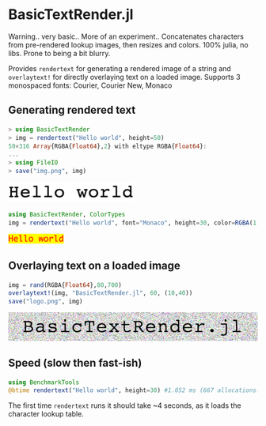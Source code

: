 # BasicTextRender.jl

Warning.. very basic.. More of an experiment.. Concatenates characters from pre-rendered lookup images, then resizes and colors. 100% julia, no libs. Prone to being a bit blurry.

Provides `rendertext` for generating a rendered image of a string and
`overlaytext!` for directly overlaying text on a loaded image. Supports 3 monospaced
fonts: Courier, Courier New, Monaco

## Generating rendered text
```julia
> using BasicTextRender
> img = rendertext("Hello world", height=50)
50×316 Array{RGBA{Float64},2} with eltype RGBA{Float64}:
...
> using FileIO
> save("img.png", img)
```
![img](img.png)


```julia
using BasicTextRender, ColorTypes
img = rendertext("Hello world", font="Monaco", height=30, color=RGBA(1.0,0.0,0.0,1.0), backgroundColor=RGBA(1.0,1.0,0.0,1.0))
```
![img](img2.png)


## Overlaying text on a loaded image

```julia
img = rand(RGBA{Float64},80,700)
overlaytext!(img, "BasicTextRender.jl", 60, (10,40))
save("logo.png", img)
```
![logo](logo.png)

## Speed (slow then fast-ish)
```julia
using BenchmarkTools
@btime rendertext("Hello world", height=30) #1.052 ms (667 allocations: 2.20 MiB)
```
The first time `rendertext` runs it should take ~4 seconds, as it loads the character lookup table.
